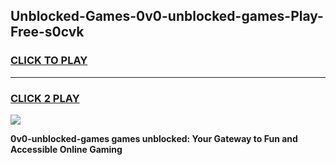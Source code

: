 
## Unblocked-Games-0v0-unblocked-games-Play-Free-s0cvk
<h3>
<a href="https://premium76.site?title=0v0-unblocked-games&ref=10A">CLICK TO PLAY</a></h3>
<hr>

<h3>
<a href="https://premium76.site?title=0v0-unblocked-games&ref=10A">CLICK 2 PLAY</a>
  
</h3>

<a href="https://premium76.site?title=0v0-unblocked-games&ref=10A"><img src="https://clearcache.store/games.png"></a>


**0v0-unblocked-games games unblocked: Your Gateway to Fun and Accessible Online Gaming**
